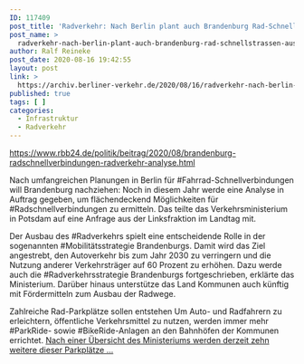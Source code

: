 ```yaml
---
ID: 117409
post_title: 'Radverkehr: Nach Berlin plant auch Brandenburg Rad-Schnellstraßen, aus rbb24.de'
post_name: >
  radverkehr-nach-berlin-plant-auch-brandenburg-rad-schnellstrassen-aus-rbb24-de
author: Ralf Reineke
post_date: 2020-08-16 19:42:55
layout: post
link: >
  https://archiv.berliner-verkehr.de/2020/08/16/radverkehr-nach-berlin-plant-auch-brandenburg-rad-schnellstrassen-aus-rbb24-de/
published: true
tags: [ ]
categories:
  - Infrastruktur
  - Radverkehr
---
```

https://www.rbb24.de/politik/beitrag/2020/08/brandenburg-radschnellverbindungen-radverkehr-analyse.html

Nach umfangreichen Planungen in Berlin für #Fahrrad-Schnellverbindungen will Brandenburg nachziehen: Noch in diesem Jahr werde eine Analyse in Auftrag gegeben, um flächendeckend Möglichkeiten für #Radschnellverbindungen zu ermitteln. Das teilte das Verkehrsministerium in Potsdam auf eine Anfrage aus der Linksfraktion im Landtag mit.

Der Ausbau des #Radverkehrs spielt eine entscheidende Rolle in der sogenannten #Mobilitätsstrategie Brandenburgs. Damit wird das Ziel angestrebt, den Autoverkehr bis zum Jahr 2030 zu verringern und die Nutzung anderer Verkehrsträger auf 60 Prozent zu erhöhen. Dazu werde auch die #Radverkehrsstrategie Brandenburgs fortgeschrieben, erklärte das Ministerium. Darüber hinaus unterstütze das Land Kommunen auch künftig mit Fördermitteln zum Ausbau der Radwege.

Zahlreiche Rad-Parkplätze sollen entstehen
Um Auto- und Radfahrern zu erleichtern, öffentliche Verkehrsmittel zu nutzen, werden immer mehr #ParkRide- sowie #BikeRide-Anlagen an den Bahnhöfen der Kommunen errichtet. <a href="https://www.rbb24.de/politik/beitrag/2020/08/brandenburg-radschnellverbindungen-radverkehr-analyse.html">Nach einer Übersicht des Ministeriums werden derzeit zehn weitere dieser Parkplätze ...</a>